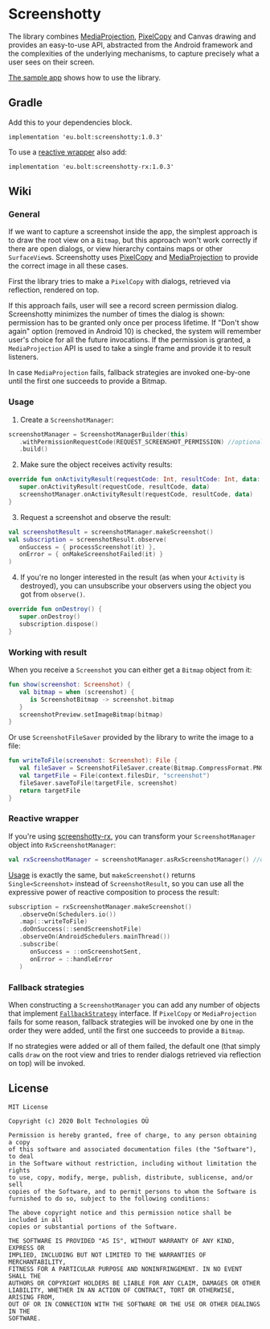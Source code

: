 # Screenshotty

The library combines [MediaProjection](https://developer.android.com/reference/android/media/projection/MediaProjection), [PixelCopy](https://developer.android.com/reference/android/view/PixelCopy) and Canvas drawing and provides an easy-to-use API, abstracted from the Android framework and the complexities of the underlying mechanisms, to capture precisely what a user sees on their screen.

[The sample app](https://github.com/bolteu/screenshotty/blob/master/sample/src/main/java/eu/bolt/screenshotty/sample/MainActivity.kt) shows how to use the library.

## Gradle
Add this to your dependencies block.
```
implementation 'eu.bolt:screenshotty:1.0.3'
```

To use a [reactive wrapper](https://github.com/bolteu/screenshotty/new/master?readme=1#reactive-wrapper) also add:
```
implementation 'eu.bolt:screenshotty-rx:1.0.3'
```

## Wiki

### General
If we want to capture a screenshot inside the app, the simplest approach is to draw the root view on a `Bitmap`, but
this approach won't work correctly if there are open dialogs, or view hierarchy contains maps or other `SurfaceView`s.
Screenshotty uses [PixelCopy](https://developer.android.com/reference/android/view/PixelCopy) and [MediaProjection](https://developer.android.com/reference/android/media/projection/MediaProjection) to
provide the correct image in all these cases.

First the library tries to make a `PixelCopy` with dialogs, retrieved via reflection, rendered on top.

If this approach fails, user will see a record screen permission dialog. Screenshotty minimizes the number of times the dialog is shown: permission has to be granted only once per process lifetime. If "Don't show again" option (removed in Android 10) is checked, the system will remember user's choice for all the future invocations. If the permission is granted, a `MediaProjection` API is used to take a single frame and provide it to result listeners.

In case `MediaProjection` fails, fallback strategies are invoked one-by-one until the first one succeeds to provide a Bitmap.

### Usage

1. Create a `ScreenshotManager`:

```kotlin
screenshotManager = ScreenshotManagerBuilder(this)
   .withPermissionRequestCode(REQUEST_SCREENSHOT_PERMISSION) //optional, 888 is the default
   .build()
```

2. Make sure the object receives activity results:

```kotlin
override fun onActivityResult(requestCode: Int, resultCode: Int, data: Intent?) {
   super.onActivityResult(requestCode, resultCode, data)
   screenshotManager.onActivityResult(requestCode, resultCode, data)
}
```
3. Request a screenshot and observe the result:

```kotlin
val screenshotResult = screenshotManager.makeScreenshot()
val subscription = screenshotResult.observe(
   onSuccess = { processScreenshot(it) },
   onError = { onMakeScreenshotFailed(it) }
)
```
4. If you're no longer interested in the result (as when your `Activity` is destroyed), you can unsubscribe your observers using the object you got from `observe()`.

```kotlin
override fun onDestroy() {
   super.onDestroy()
   subscription.dispose()
}
```

### Working with result

When you receive a `Screenshot` you can either get a `Bitmap` object from it:
```kotlin
fun show(screenshot: Screenshot) {
   val bitmap = when (screenshot) {
      is ScreenshotBitmap -> screenshot.bitmap
   }
   screenshotPreview.setImageBitmap(bitmap)
}
```
Or use `ScreenshotFileSaver` provided by the library to write the image to a file:
```kotlin
fun writeToFile(screenshot: Screenshot): File {
   val fileSaver = ScreenshotFileSaver.create(Bitmap.CompressFormat.PNG)
   val targetFile = File(context.filesDir, "screenshot")
   fileSaver.saveToFile(targetFile, screenshot)
   return targetFile
}
```

### Reactive wrapper

If you're using [screenshotty-rx](https://github.com/bolteu/screenshotty/new/master?readme=1#gradle), you can transform your `ScreenshotManager` object into `RxScreenshotManager`:
```kotlin
val rxScreenshotManager = screenshotManager.asRxScreenshotManager() //or RxScreenshotWrapper.wrap(screenshotManager)
```
[Usage](https://github.com/bolteu/screenshotty/new/master?readme=1#usage) is exactly the same, but `makeScreenshot()` returns `Single<Screenshot>` instead of `ScreenshotResult`, so you can use all the expressive power of reactive composition to process the result:
```kotlin
subscription = rxScreenshotManager.makeScreenshot()
   .observeOn(Schedulers.io())
   .map(::writeToFile)
   .doOnSuccess(::sendScreenshotFile)
   .observeOn(AndroidSchedulers.mainThread())
   .subscribe(
      onSuccess = ::onScreenshotSent,
      onError = ::handleError
   )
```

### Fallback strategies

When constructing a `ScreenshotManager` you can add any number of objects that implement [`FallbackStrategy`](https://github.com/bolteu/screenshotty/blob/master/screenshotty-lib/src/main/java/eu/bolt/screenshotty/FallbackStrategy.kt) interface. If `PixelCopy` or `MediaProjection` fails for some reason, fallback strategies will be invoked
one by one in the order they were added, until the first one succeeds to provide a `Bitmap`.

If no strategies were added or all of them failed, the default one (that simply calls `draw` on the root view and tries to render dialogs retrieved via reflection on top) will be invoked.

## License
```
MIT License

Copyright (c) 2020 Bolt Technologies OÜ

Permission is hereby granted, free of charge, to any person obtaining a copy
of this software and associated documentation files (the "Software"), to deal
in the Software without restriction, including without limitation the rights
to use, copy, modify, merge, publish, distribute, sublicense, and/or sell
copies of the Software, and to permit persons to whom the Software is
furnished to do so, subject to the following conditions:

The above copyright notice and this permission notice shall be included in all
copies or substantial portions of the Software.

THE SOFTWARE IS PROVIDED "AS IS", WITHOUT WARRANTY OF ANY KIND, EXPRESS OR
IMPLIED, INCLUDING BUT NOT LIMITED TO THE WARRANTIES OF MERCHANTABILITY,
FITNESS FOR A PARTICULAR PURPOSE AND NONINFRINGEMENT. IN NO EVENT SHALL THE
AUTHORS OR COPYRIGHT HOLDERS BE LIABLE FOR ANY CLAIM, DAMAGES OR OTHER
LIABILITY, WHETHER IN AN ACTION OF CONTRACT, TORT OR OTHERWISE, ARISING FROM,
OUT OF OR IN CONNECTION WITH THE SOFTWARE OR THE USE OR OTHER DEALINGS IN THE
SOFTWARE.
```

